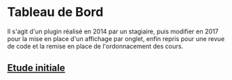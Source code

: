 # Tableau de Bord #

Il s'agit d'un plugin réalisé en 2014 par un stagiaire, puis modifier en 2017 pour la mise en place d'un affichage par onglet, enfin repris pour une revue de code et la remise en place de l'ordonnacement des cours.

## [Etude initiale](but.md)
